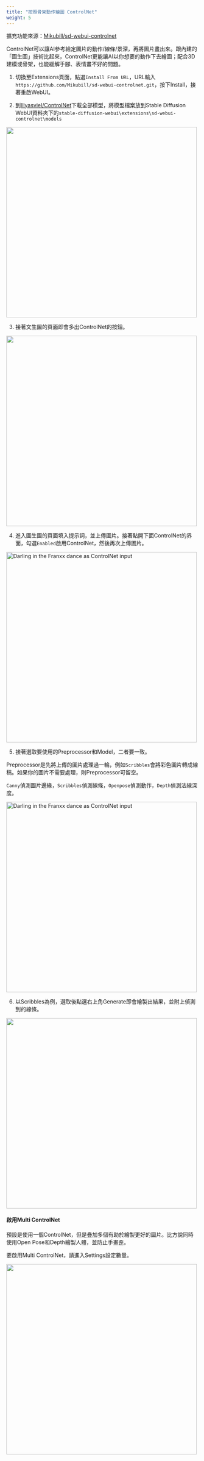 ```yaml
---
title: "按照骨架動作繪圖 ControlNet"
weight: 5
---
```


擴充功能來源：[Mikubill/sd-webui-controlnet](https://github.com/Mikubill/sd-webui-controlnet)

ControlNet可以讓AI參考給定圖片的動作/線條/景深，再將圖片畫出來。跟內建的「圖生圖」技術比起來，ControlNet更能讓AI以你想要的動作下去繪圖；配合3D建模或骨架，也能緩解手腳、表情畫不好的問題。

1. 切換至Extensions頁面，點選`Install From URL`，URL輸入`https://github.com/Mikubill/sd-webui-controlnet.git`，按下Install，接著重啟WebUI。

2. 到[lllyasviel/ControlNet](https://huggingface.co/lllyasviel/ControlNet/tree/main/models)下載全部模型，將模型檔案放到Stable Diffusion WebUI資料夾下的`stable-diffusion-webui\extensions\sd-webui-controlnet\models`

<img src="/posts/stable-diffusion-webui-manuals/images/Bicm7hz.webp" alt=""  width=500 loading="lazy">

3. 接著文生圖的頁面即會多出ControlNet的按鈕。

<img src=/posts/stable-diffusion-webui-manuals/images/c84PFJJ.webp alt=""  width=500 loading="lazy">

4. 進入圖生圖的頁面填入提示詞，並上傳圖片。接著點開下面ControlNet的界面，勾選`Enabled`啟用ControlNet，然後再次上傳圖片。

<img src=/posts/stable-diffusion-webui-manuals/images/QP2mKW6.webp alt="Darling in the Franxx dance as ControlNet input"  width=500 loading="lazy">

5. 接著選取要使用的Preprocessor和Model，二者要一致。

Preprocessor是先將上傳的圖片處理過一輪，例如`Scribbles`會將彩色圖片轉成線稿。如果你的圖片不需要處理，則Preprocessor可留空。

`Canny`偵測圖片邊緣，`Scribbles`偵測線條，`Openpose`偵測動作，`Depth`偵測法線深度。

<img src=/posts/stable-diffusion-webui-manuals/images/lSOMjfP.webp alt="Darling in the Franxx dance as ControlNet input"  width=500 loading="lazy">

6. 以Scribbles為例，選取後點選右上角Generate即會繪製出結果，並附上偵測到的線條。

<img src=/posts/stable-diffusion-webui-manuals/images/A3pecmu.webp alt=""  width=500 loading="lazy">


#### 啟用Multi ControlNet

預設是使用一個ControlNet，但是疊加多個有助於繪製更好的圖片。比方說同時使用Open Pose和Depth繪製人體，並防止手畫歪。

要啟用Multi ControlNet，請進入Settings設定數量。

<img src=/posts/stable-diffusion-webui-manuals/images/F9joNvd.webp alt=""  width=500 loading="lazy">

